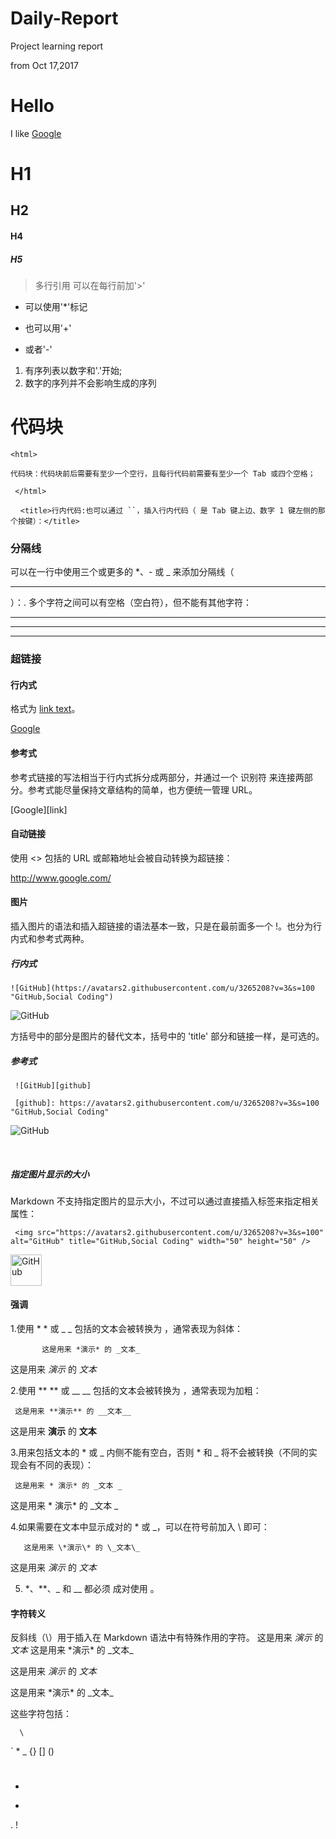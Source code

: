 # Daily-Report
Project learning report

from Oct 17,2017

Hello
====
I like [Google](https://www.google.com/)

H1
====

H2
----

 #### H4

 ##### H5

>多行引用
>可以在每行前加'>'

* 可以使用'*'标记

+ 也可以用'+'

- 或者'-'

1. 有序列表以数字和'.'开始;
3. 数字的序列并不会影响生成的序列

代码块
====

    <html>
    
    代码块：代码块前后需要有至少一个空行，且每行代码前需要有至少一个 Tab 或四个空格；
     
     </html>
     
`<title>行内代码:也可以通过 ``，插入行内代码（ 是 Tab 键上边、数字 1 键左侧的那个按键）：</title>`

### 分隔线

可以在一行中使用三个或更多的 *、- 或 _ 来添加分隔线（<hr>）：. 多个字符之间可以有空格（空白符），但不能有其他字符：

****

-----

________


### 超链接

#### 行内式

格式为 [link text](URL 'title text')。

[Google](http://www.google.com/)

#### 参考式
参考式链接的写法相当于行内式拆分成两部分，并通过一个 识别符 来连接两部分。参考式能尽量保持文章结构的简单，也方便统一管理 URL。

[Google][link]

[Google]: http://www.google.com/ "Google"

#### 自动链接
使用 <> 包括的 URL 或邮箱地址会被自动转换为超链接：

<http://www.google.com/>

#### 图片

插入图片的语法和插入超链接的语法基本一致，只是在最前面多一个 !。也分为行内式和参考式两种。

##### 行内式

    ![GitHub](https://avatars2.githubusercontent.com/u/3265208?v=3&s=100 "GitHub,Social Coding")
![GitHub](https://avatars2.githubusercontent.com/u/3265208?v=3&s=100 "GitHub,Social Coding")
    
方括号中的部分是图片的替代文本，括号中的 'title' 部分和链接一样，是可选的。

##### 参考式

     ![GitHub][github]

     [github]: https://avatars2.githubusercontent.com/u/3265208?v=3&s=100 "GitHub,Social Coding"
     
 
 ![GitHub][github]

  [github]: https://avatars2.githubusercontent.com/u/3265208?v=3&s=100 "GitHub,Social Coding"
     
##### 指定图片显示的大小
Markdown 不支持指定图片的显示大小，不过可以通过直接插入<img />标签来指定相关属性：

     <img src="https://avatars2.githubusercontent.com/u/3265208?v=3&s=100" alt="GitHub" title="GitHub,Social Coding" width="50" height="50" />
     
  <img src="https://avatars2.githubusercontent.com/u/3265208?v=3&s=100" alt="GitHub" title="GitHub,Social Coding" width="50" height="50" />

#### 强调
1.使用 * * 或 _ _ 包括的文本会被转换为 <em></em> ，通常表现为斜体：

           这是用来 *演示* 的 _文本_
           
这是用来 *演示* 的 _文本_

2.使用 ** ** 或 __ __ 包括的文本会被转换为 <strong></strong>，通常表现为加粗：

     这是用来 **演示** 的 __文本__

这是用来 **演示** 的 __文本__

3.用来包括文本的 * 或 _ 内侧不能有空白，否则 * 和 _ 将不会被转换（不同的实现会有不同的表现）：

     这是用来 * 演示* 的 _文本 _
     
 这是用来 * 演示* 的 _文本 _
 
4.如果需要在文本中显示成对的 * 或 _，可以在符号前加入 \ 即可：
 
       这是用来 \*演示\* 的 \_文本\_
       
  这是用来 *演示* 的 _文本_
  
5. *、**、_ 和 __ 都必须 成对使用 。


#### 字符转义
反斜线（\）用于插入在 Markdown 语法中有特殊作用的字符。
        这是用来 *演示* 的 _文本_
        这是用来 \*演示\* 的 \_文本\_
        
这是用来 *演示* 的 _文本_

这是用来 \*演示\* 的 \_文本\_

这些字符包括：

      \
`
*
_
{}
[]
()
#
+
-
.
!
